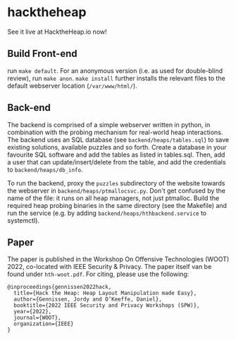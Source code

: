 # hacktheheap
See it live at HacktheHeap.io now! 

## Build Front-end
run `make default`. For an anonymous version (i.e. as used for double-blind review), run `make anon`. 
`make install` further installs the relevant files to the default webserver location (`/var/www/html/`). 

## Back-end
The backend is comprised of a simple webserver written in python, in combination with the probing mechanism 
for real-world heap interactions. 
The backend uses an SQL database (see `backend/heaps/tables.sql`) to save existing solutions, available puzzles 
and so forth. Create a database in your favourite SQL software and add the tables as listed in tables.sql. 
Then, add a user that can update/insert/delete from the table, and add the credentials to `backend/heaps/db_info`.

To run the backend, proxy the `puzzles` subdirectory of the website towards the webserver in `backend/heaps/ptmallocsvc.py`. 
Don't get confused by the name of the file: it runs on all heap managers, not just ptmalloc. 
Build the required heap probing binaries in the same directory (see the Makefile) and run the 
service (e.g. by adding `backend/heaps/hthbackend.service` to systemctl). 

## Paper 
The paper is published in the Workshop On Offensive Technologies (WOOT) 2022, co-located with IEEE Security & Privacy.
The paper itself van be found under `hth-woot.pdf`. 
For citing, please use the following: 
```
@inproceedings{gennissen2022hack,
  title={Hack the Heap: Heap Layout Manipulation made Easy},
  author={Gennissen, Jordy and O’Keeffe, Daniel},
  booktitle={2022 IEEE Security and Privacy Workshops (SPW)},
  year={2022},
  journal={WOOT},
  organization={IEEE}
}
```
